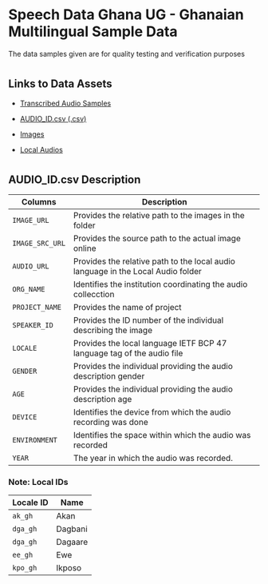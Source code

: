 # Speech Data Ghana UG - Ghanaian Multilingual Sample Data
The data samples given are for quality testing and verification purposes 

#
## Links to Data Assets 
+ [Transcribed Audio Samples](https://ugedugh-my.sharepoint.com/:f:/g/personal/speechdata_ug_edu_gh/Ejb6UHk-E7VOlvccvCWel44BhcSvTnEDh3FBGNtlZBy8kA?e=bLaHaF)

* [AUDIO_ID.csv (.csv)](https://ugedugh-my.sharepoint.com/:x:/g/personal/speechdata_ug_edu_gh/EdolnSt-is1IirdGHo2O43IBrniI0YP2C2qqqH5-IEae6Q?e=w4V7ng)

* [Images](https://ugedugh-my.sharepoint.com/:f:/g/personal/speechdata_ug_edu_gh/ErFLbRtqKphAhv0e50LuyKUB4-6Tp3bZRSIu0Ggi0oPgaw?e=KEd8e8) 

*   [Local Audios](https://ugedugh-my.sharepoint.com/:x:/g/personal/speechdata_ug_edu_gh/EdolnSt-is1IirdGHo2O43IBrniI0YP2C2qqqH5-IEae6Q?e=Ym0ovw)

#

## AUDIO_ID.csv Description
| Columns | Description |
| --- | --- |
| `IMAGE_URL` | Provides the relative path to the images in the folder          |
| `IMAGE_SRC_URL` | Provides the source path to the actual image online          |
| `AUDIO_URL` | Provides the relative path to the local audio language in the Local Audio folder            |
| `ORG_NAME` |  Identifies the institution coordinating the audio collecction           |
| `PROJECT_NAME` | Provides the name of project             |
| `SPEAKER_ID` | Provides the ID number of the individual describing the image             |
| `LOCALE` |  Provides the local language IETF BCP 47 language tag of the audio file           |
| `GENDER` |  Provides the individual providing the audio description gender           |
| `AGE` |     Provides the individual providing the audio description age        |
| `DEVICE` |  Identifies the device from which the audio recording was done          |
| `ENVIRONMENT` |  Identifies the space within which the audio was recorded           |
| `YEAR` |  The year in which the audio was recorded.            |

### Note: Local IDs

| Locale ID | Name |
| --- | --- |
| `ak_gh` | Akan     |
| `dga_gh` | Dagbani       |
| `dga_gh` | Dagaare       |
| `ee_gh` |  Ewe         |
| `kpo_gh` | Ikposo           |
